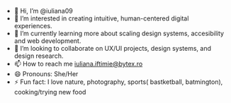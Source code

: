 - 👋 Hi, I’m @iuliana09
- 👀 I’m interested in creating intuitive, human-centered digital experiences.
- 🌱 I’m currently learning more about scaling design systems, accesibility and web development.
- 💞️ I’m looking to collaborate on UX/UI projects, design systems, and design research.
- 📫 How to reach me iuliana.iftimie@bytex.ro
- 😄 Pronouns: She/Her
- ⚡ Fun fact: I love nature, photography, sports( bastketball, batmington), cooking/trying new food

<!---
iuliana09/iuliana09 is a ✨ special ✨ repository because its `README.md` (this file) appears on your GitHub profile.
You can click the Preview link to take a look at your changes.
--->

